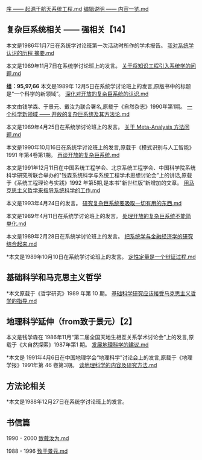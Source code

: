 
[序 —— 起源于航天系统工程.md](%E5%BA%8F%20%E2%80%94%E2%80%94%20%E8%B5%B7%E6%BA%90%E4%BA%8E%E8%88%AA%E5%A4%A9%E7%B3%BB%E7%BB%9F%E5%B7%A5%E7%A8%8B.md)
[编辑说明 —— 内容一览.md](%E7%BC%96%E8%BE%91%E8%AF%B4%E6%98%8E%20%E2%80%94%E2%80%94%20%E5%86%85%E5%AE%B9%E4%B8%80%E8%A7%88.md)

## 复杂巨系统相关 —— 强相关【14】

本文是1986年1月7日在系统学讨论班第一次活动时所作的学术报告。
[我对系统学认识的历程 摘要.md](%E6%88%91%E5%AF%B9%E7%B3%BB%E7%BB%9F%E5%AD%A6%E8%AE%A4%E8%AF%86%E7%9A%84%E5%8E%86%E7%A8%8B%20%E6%91%98%E8%A6%81.md)

本文是1989年11月7日在系统学讨论班上的发言。
[关于将知识工程引入系统学的问题.md](%E5%85%B3%E4%BA%8E%E5%B0%86%E7%9F%A5%E8%AF%86%E5%B7%A5%E7%A8%8B%E5%BC%95%E5%85%A5%E7%B3%BB%E7%BB%9F%E5%AD%A6%E7%9A%84%E9%97%AE%E9%A2%98.md)


**组：95,97,66**
本文是1989年 12月5日在系统学讨论班上的发言,原版书中的标题是“一个科学的新领域”。
[深化对开放的复杂巨系统的认识.md](%E6%B7%B1%E5%8C%96%E5%AF%B9%E5%BC%80%E6%94%BE%E7%9A%84%E5%A4%8D%E6%9D%82%E5%B7%A8%E7%B3%BB%E7%BB%9F%E7%9A%84%E8%AE%A4%E8%AF%86.md)

本文由钱学森、于景元、戴汝为联合署名,原载于《自然杂志》1990年第1期。
[一个科学新领域 —— 开放的复杂巨系统及其方法论.md](%E4%B8%80%E4%B8%AA%E7%A7%91%E5%AD%A6%E6%96%B0%E9%A2%86%E5%9F%9F%20%E2%80%94%E2%80%94%20%E5%BC%80%E6%94%BE%E7%9A%84%E5%A4%8D%E6%9D%82%E5%B7%A8%E7%B3%BB%E7%BB%9F%E5%8F%8A%E5%85%B6%E6%96%B9%E6%B3%95%E8%AE%BA.md)

本文是1989年4月25日在系统学讨论班上的发言。
[关于 Meta-Analysis 方法问题.md](%E5%85%B3%E4%BA%8E%20Meta-Analysis%20%E6%96%B9%E6%B3%95%E9%97%AE%E9%A2%98.md)


本文是1990年10月16日在系统学讨论班上的发言,原载于《模式识别与人工智能》1991 年第4卷第1期。
[再谈开放的复杂巨系统.md](%E5%86%8D%E8%B0%88%E5%BC%80%E6%94%BE%E7%9A%84%E5%A4%8D%E6%9D%82%E5%B7%A8%E7%B3%BB%E7%BB%9F.md)

本文是1991年12月11日在中国系统工程学会、北京系统工程学会、中国科学院系统科学研究所联合举办的"钱森系统科学与系统工程学术思想讨论会”上的讲话,原载于《系统工程理论与实践》1992 年第5期,是本书"新世红版”新增加的文章。
[用马克思主义哲学来指导系统科学的工作.md](%E7%94%A8%E9%A9%AC%E5%85%8B%E6%80%9D%E4%B8%BB%E4%B9%89%E5%93%B2%E5%AD%A6%E6%9D%A5%E6%8C%87%E5%AF%BC%E7%B3%BB%E7%BB%9F%E7%A7%91%E5%AD%A6%E7%9A%84%E5%B7%A5%E4%BD%9C.md)

本文是1993年4月24日的发言。
[研究复杂巨系统要吸取一切有用的东西.md](%E7%A0%94%E7%A9%B6%E5%A4%8D%E6%9D%82%E5%B7%A8%E7%B3%BB%E7%BB%9F%E8%A6%81%E5%90%B8%E5%8F%96%E4%B8%80%E5%88%87%E6%9C%89%E7%94%A8%E7%9A%84%E4%B8%9C%E8%A5%BF.md)

本文是1989年4月11日在系统学讨论班上的发言。
[处理开放的复杂巨系统不能简单化.md](%E5%A4%84%E7%90%86%E5%BC%80%E6%94%BE%E7%9A%84%E5%A4%8D%E6%9D%82%E5%B7%A8%E7%B3%BB%E7%BB%9F%E4%B8%8D%E8%83%BD%E7%AE%80%E5%8D%95%E5%8C%96.md)

本文是1989年2月28日在系统学讨论班上的发言。
[把系统学与金融经济学的研究结合起来.md](%E6%8A%8A%E7%B3%BB%E7%BB%9F%E5%AD%A6%E4%B8%8E%E9%87%91%E8%9E%8D%E7%BB%8F%E6%B5%8E%E5%AD%A6%E7%9A%84%E7%A0%94%E7%A9%B6%E7%BB%93%E5%90%88%E8%B5%B7%E6%9D%A5.md)

*本文是1989年10月10日在系统学讨论班上的发言。
[定性定量是一个辩证过程.md](%E5%AE%9A%E6%80%A7%E5%AE%9A%E9%87%8F%E6%98%AF%E4%B8%80%E4%B8%AA%E8%BE%A9%E8%AF%81%E8%BF%87%E7%A8%8B.md)

## 基础科学和马克思主义哲学
*本文原载于《哲学研究》1989 年第 10 期。
[基础科学研究应该接受马克思主义哲学的指导.md](%E5%9F%BA%E7%A1%80%E7%A7%91%E5%AD%A6%E7%A0%94%E7%A9%B6%E5%BA%94%E8%AF%A5%E6%8E%A5%E5%8F%97%E9%A9%AC%E5%85%8B%E6%80%9D%E4%B8%BB%E4%B9%89%E5%93%B2%E5%AD%A6%E7%9A%84%E6%8C%87%E5%AF%BC.md)

## 地理科学延伸（from致于景元）【2】

本文是钱学森在 1986年11月“第二届全国天地生相互关系学术讨论会”上的发言,原载于《大自然探索》1987年第1 期。
[发展地理科学的建议.md](%E5%8F%91%E5%B1%95%E5%9C%B0%E7%90%86%E7%A7%91%E5%AD%A6%E7%9A%84%E5%BB%BA%E8%AE%AE.md)

*本文是 1991年4月6日在中国地理学会“地理科学”讨论会上的发言,原载于《地理学报》1991年第 46 卷第3期。
[谈地理科学的内容及研究方法.md](%E8%B0%88%E5%9C%B0%E7%90%86%E7%A7%91%E5%AD%A6%E7%9A%84%E5%86%85%E5%AE%B9%E5%8F%8A%E7%A0%94%E7%A9%B6%E6%96%B9%E6%B3%95.md)


## 方法论相关
*本文是1988年12月27日在系统学讨论班上的发言。



## 书信篇
1990 - 2000
[致戴汝为.md](%E8%87%B4%E6%88%B4%E6%B1%9D%E4%B8%BA.md)

1988 - 1996
[致于景元.md](%E8%87%B4%E4%BA%8E%E6%99%AF%E5%85%83.md)